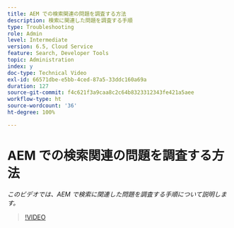 ```yaml
---
title: AEM での検索関連の問題を調査する方法
description: 検索に関連した問題を調査する手順
type: Troubleshooting
role: Admin
level: Intermediate
version: 6.5, Cloud Service
feature: Search, Developer Tools
topic: Administration
index: y
doc-type: Technical Video
exl-id: 66571dbe-e5bb-4ced-87a5-33ddc160a69a
duration: 127
source-git-commit: f4c621f3a9caa8c2c64b8323312343fe421a5aee
workflow-type: ht
source-wordcount: '36'
ht-degree: 100%

---
```


# AEM での検索関連の問題を調査する方法

*このビデオでは、AEM で検索に関連した問題を調査する手順について説明します。*

>[!VIDEO](https://video.tv.adobe.com/v/335467?quality=12&learn=on)
